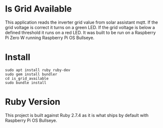 # Is Grid Available
This application reads the inverter grid value from solar assistant mqtt. If the grid voltage is correct it turns on a green LED. If the grid voltage is below a defined threshold it runs on a red LED. It was built to be run on a Raspberry Pi Zero W running Raspberry Pi OS Bullseye.

# Install
```
sudo apt install ruby ruby-dev
sudo gem install bundler
cd is_grid_available
sudo bundle install
```

# Ruby Version
This project is built against Ruby 2.7.4 as it is what ships by default with Raspberry Pi OS Bullseye.
